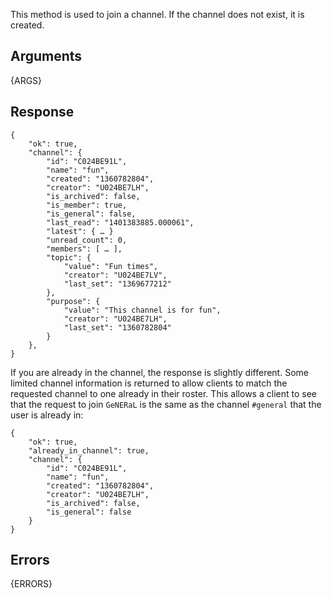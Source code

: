 This method is used to join a channel. If the channel does not exist, it is
created.

## Arguments

{ARGS}


## Response

	{
	    "ok": true,
	    "channel": {
			"id": "C024BE91L",
			"name": "fun",
			"created": "1360782804",
			"creator": "U024BE7LH",
			"is_archived": false,
			"is_member": true,
			"is_general": false,
			"last_read": "1401383885.000061",
			"latest": { … }
			"unread_count": 0,
			"members": [ … ],
			"topic": {
				"value": "Fun times",
				"creator": "U024BE7LV",
				"last_set": "1369677212"
			},
			"purpose": {
				"value": "This channel is for fun",
				"creator": "U024BE7LH",
				"last_set": "1360782804"
			}
		},
	}

If you are already in the channel, the response is slightly different. Some
limited channel information is returned to allow clients to match the
requested channel to one already in their roster. This allows a client to
see that the request to join `GeNERaL` is the same as the channel `#general`
that the user is already in:

	{
	    "ok": true,
	    "already_in_channel": true,
	    "channel": {
	        "id": "C024BE91L",
	        "name": "fun",
	        "created": "1360782804",
	        "creator": "U024BE7LH",
	        "is_archived": false,
	        "is_general": false
	    }
	}


## Errors

{ERRORS}
